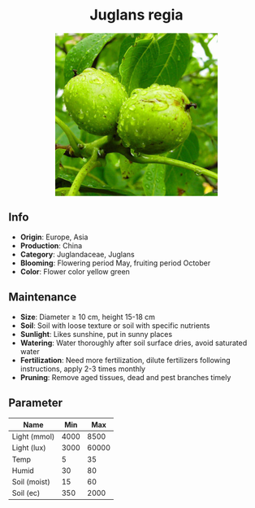 <h1 align='center'>Juglans regia</h1>
<p align="center">
    <img 
        align='center'
        width='320'
        src="../images/juglans regia.png" 
        alt='Juglans regia' />
</p>

## Info

 - **Origin**: Europe, Asia
 - **Production**: China
 - **Category**: Juglandaceae, Juglans
 - **Blooming**: Flowering period May, fruiting period October
 - **Color**: Flower color yellow green

## Maintenance

 - **Size**: Diameter ≥ 10 cm, height 15-18 cm
 - **Soil**: Soil with loose texture or soil with specific nutrients
 - **Sunlight**: Likes sunshine, put in sunny places
 - **Watering**: Water thoroughly after soil surface dries, avoid saturated water
 - **Fertilization**: Need more fertilization, dilute fertilizers following instructions, apply 2-3 times monthly
 - **Pruning**: Remove aged tissues, dead and pest branches timely

## Parameter

| Name         | Min  | Max   |
|--------------|------|-------|
| Light (mmol) | 4000 | 8500  |
| Light (lux)  | 3000 | 60000 |
| Temp         | 5    | 35    |
| Humid        | 30   | 80    |
| Soil (moist) | 15   | 60    |
| Soil (ec)    | 350  | 2000  |